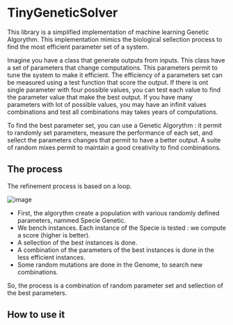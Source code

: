 # TinyGeneticSolver

This library is a simplified implementation of machine learning Genetic Algorythm. This implementation mimics the biological sellection process to find the most efficient parameter set of a system.

Imagine you have a class that generate outputs from inputs. This class have a set of parameters that change computations. This parameters permit to tune the system to make it efficient. The efficiency of a parameters set can be measured using a test function that score the output. If there is ont single parameter with four possible values, you can test each value to find the parameter value that make the best output. If you have many parameters with lot of possible values, you may have an infinit values combinations and test all combinations may takes years of computations.

To find the best parameter set, you can use a Genetic Algorythm : it permit to randomly set parameters, measure the performance of each set, and sellect the parameters changes that permit to have a better output. A suite of random mixes permit to maintain a good creativity to find combinations.

## The process

The refinement process is based on a loop.

![image](https://github.com/Gabriel-RABHI/TinyGeneticSolver/assets/8116286/f893117d-0109-4381-bca8-4cb15549b630)

- First, the algorythm create a population with various randomly defined parameters, nammed Specie Genetic.
- We bench instances. Each instance of the Specie is tested : we compute a score (higher is better).
- A sellection of the best instances is done.
- A combination of the parameters of the best instances is done in the less efficient instances.
- Some random mutations are done in the Genome, to search new combinations.

So, the process is a combination of random parameter set and sellection of the best parameters.

## How to use it
